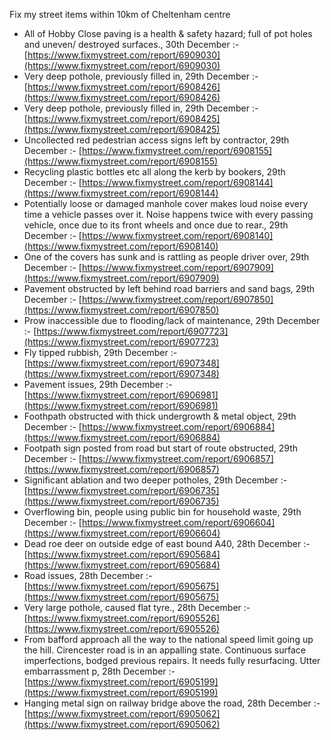 Fix my street items within 10km of Cheltenham centre

<!-- fix_marker starts -->

- All of Hobby Close paving is a health & safety hazard; full of pot holes and uneven/ destroyed surfaces., 30th December :- [https://www.fixmystreet.com/report/6909030](https://www.fixmystreet.com/report/6909030)
- Very deep pothole, previously filled in, 29th December :- [https://www.fixmystreet.com/report/6908426](https://www.fixmystreet.com/report/6908426)
- Very deep pothole, previously filled in, 29th December :- [https://www.fixmystreet.com/report/6908425](https://www.fixmystreet.com/report/6908425)
- Uncollected red pedestrian access signs left by contractor, 29th December :- [https://www.fixmystreet.com/report/6908155](https://www.fixmystreet.com/report/6908155)
- Recycling plastic bottles etc all along the kerb by bookers, 29th December :- [https://www.fixmystreet.com/report/6908144](https://www.fixmystreet.com/report/6908144)
- Potentially loose or damaged manhole cover makes loud noise every time a vehicle passes over it. Noise happens twice with every passing vehicle, once due to its front wheels and once due to rear., 29th December :- [https://www.fixmystreet.com/report/6908140](https://www.fixmystreet.com/report/6908140)
- One of the covers has sunk and is rattling as people driver over, 29th December :- [https://www.fixmystreet.com/report/6907909](https://www.fixmystreet.com/report/6907909)
- Pavement obstructed by left behind road barriers and sand bags, 29th December :- [https://www.fixmystreet.com/report/6907850](https://www.fixmystreet.com/report/6907850)
- Prow inaccessible due to flooding/lack of maintenance, 29th December :- [https://www.fixmystreet.com/report/6907723](https://www.fixmystreet.com/report/6907723)
- Fly tipped rubbish, 29th December :- [https://www.fixmystreet.com/report/6907348](https://www.fixmystreet.com/report/6907348)
- Pavement issues, 29th December :- [https://www.fixmystreet.com/report/6906981](https://www.fixmystreet.com/report/6906981)
- Foothpath obstructed with thick undergrowth & metal object, 29th December :- [https://www.fixmystreet.com/report/6906884](https://www.fixmystreet.com/report/6906884)
- Footpath sign posted from road but start of route obstructed, 29th December :- [https://www.fixmystreet.com/report/6906857](https://www.fixmystreet.com/report/6906857)
- Significant ablation and two deeper potholes, 29th December :- [https://www.fixmystreet.com/report/6906735](https://www.fixmystreet.com/report/6906735)
- Overflowing bin, people using public bin for household waste, 29th December :- [https://www.fixmystreet.com/report/6906604](https://www.fixmystreet.com/report/6906604)
- Dead roe deer on outside edge of east bound A40, 28th December :- [https://www.fixmystreet.com/report/6905684](https://www.fixmystreet.com/report/6905684)
- Road issues, 28th December :- [https://www.fixmystreet.com/report/6905675](https://www.fixmystreet.com/report/6905675)
- Very large pothole, caused flat tyre., 28th December :- [https://www.fixmystreet.com/report/6905526](https://www.fixmystreet.com/report/6905526)
- From bafford approach all the way to the national speed limit going up the hill. Cirencester road is in an appalling state. Continuous surface imperfections, bodged previous repairs. It needs fully resurfacing. Utter embarrassment p, 28th December :- [https://www.fixmystreet.com/report/6905199](https://www.fixmystreet.com/report/6905199)
- Hanging metal sign on railway bridge above the road, 28th December :- [https://www.fixmystreet.com/report/6905062](https://www.fixmystreet.com/report/6905062)

<!-- fix_marker ends -->